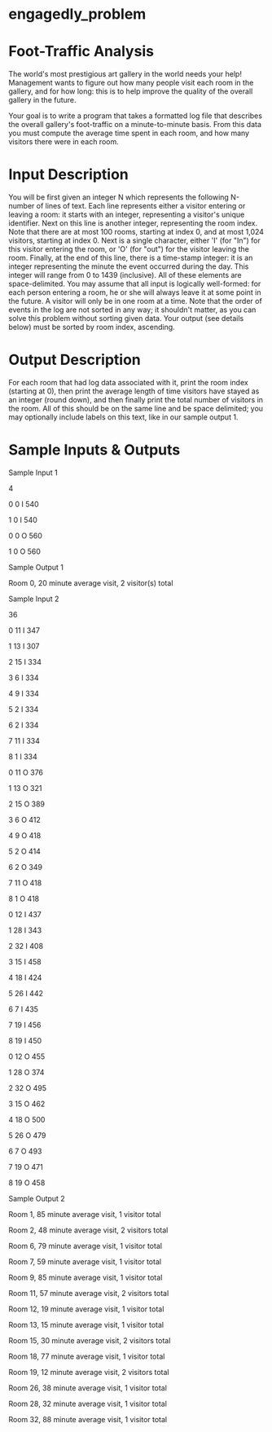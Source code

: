 # engagedly_problem
   # Foot-Traffic Analysis

 

The world's most prestigious art gallery in the world needs your help! Management wants to figure out how many people visit each room in the gallery, and for how long: this is to help improve the quality of the overall gallery in the future.

 

Your goal is to write a program that takes a formatted log file that describes the overall gallery's foot-traffic on a minute-to-minute basis. From this data you must compute the average time spent in each room, and how many visitors there were in each room.

 

# Input Description

You will be first given an integer N which represents the following N-number of lines of text. Each line represents either a visitor entering or leaving a room: it starts with an integer, representing a visitor's unique identifier. Next on this line is another integer, representing the room index. Note that there are at most 100 rooms, starting at index 0, and at most 1,024 visitors, starting at index 0. Next is a single character, either 'I' (for "In") for this visitor entering the room, or 'O' (for "out") for the visitor leaving the room. Finally, at the end of this line, there is a time-stamp integer: it is an integer representing the minute the event occurred during the day. This integer will range from 0 to 1439 (inclusive). All of these elements are space-delimited.
You may assume that all input is logically well-formed: for each person entering a room, he or she will always leave it at some point in the future. A visitor will only be in one room at a time.
Note that the order of events in the log are not sorted in any way; it shouldn't matter, as you can solve this problem without sorting given data. Your output (see details below) must be sorted by room index, ascending.

 

# Output Description

For each room that had log data associated with it, print the room index (starting at 0), then print the average length of time visitors have stayed as an integer (round down), and then finally print the total number of visitors in the room. All of this should be on the same line and be space delimited; you may optionally include labels on this text, like in our sample output 1.

# Sample Inputs & Outputs

Sample Input 1

4

0 0 I 540

1 0 I 540

0 0 O 560

1 0 O 560
 
Sample Output 1

 

Room 0, 20 minute average visit, 2 visitor(s) total

 

Sample Input 2

 

36

0 11 I 347

1 13 I 307

2 15 I 334

3 6 I 334

4 9 I 334

5 2 I 334

6 2 I 334

7 11 I 334

8 1 I 334

0 11 O 376

1 13 O 321

2 15 O 389

3 6 O 412

4 9 O 418

5 2 O 414

6 2 O 349

7 11 O 418

8 1 O 418

0 12 I 437

1 28 I 343

2 32 I 408

3 15 I 458

4 18 I 424

5 26 I 442

6 7 I 435

7 19 I 456

8 19 I 450

0 12 O 455

1 28 O 374

2 32 O 495

3 15 O 462

4 18 O 500

5 26 O 479

6 7 O 493

7 19 O 471

8 19 O 458

 

Sample Output 2

 

Room 1, 85 minute average visit, 1 visitor total

Room 2, 48 minute average visit, 2 visitors total

Room 6, 79 minute average visit, 1 visitor total

Room 7, 59 minute average visit, 1 visitor total

Room 9, 85 minute average visit, 1 visitor total

Room 11, 57 minute average visit, 2 visitors total

Room 12, 19 minute average visit, 1 visitor total

Room 13, 15 minute average visit, 1 visitor total

Room 15, 30 minute average visit, 2 visitors total

Room 18, 77 minute average visit, 1 visitor total

Room 19, 12 minute average visit, 2 visitors total

Room 26, 38 minute average visit, 1 visitor total

Room 28, 32 minute average visit, 1 visitor total

Room 32, 88 minute average visit, 1 visitor total
